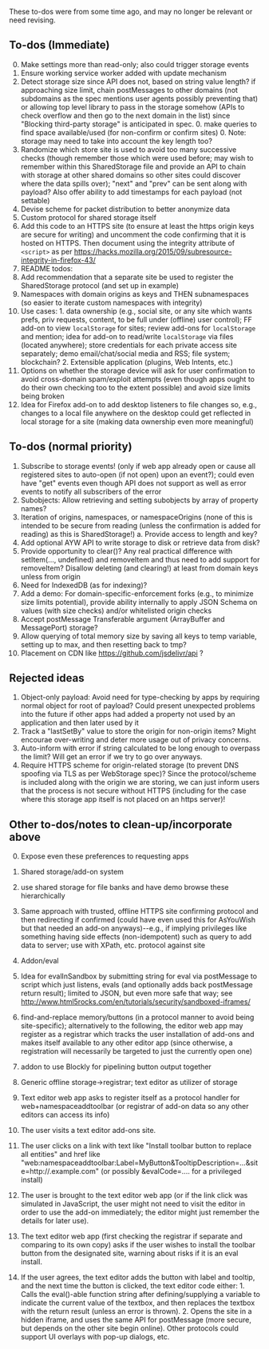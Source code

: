 These to-dos were from some time ago, and may no longer be relevant or need revising.

## To-dos (Immediate)

0. Make settings more than read-only; also could trigger storage events
0. Ensure working service worker added with update mechanism
  0. Detect storage size since API does not, based on string value length? if
    approaching size limit, chain postMessages to other domains (not
    subdomains as the spec mentions user agents possibly preventing
    that) or allowing top level library to pass in the storage somehow
    (APIs to check overflow and then go to the next domain in the list)
    since "Blocking third-party storage" is anticipated in spec.
    0. make queries to find space available/used (for non-confirm or confirm sites)
    0. Note: storage may need to take into account the key length too?
  0. Randomize which store site is used to avoid too many successive checks
    (though remember those which were used before; may wish to remember
    within this SharedStorage file and provide an API to chain with
    storage at other shared domains so other sites could discover where
    the data spills over); "next" and "prev" can be sent along with payload?
    Also offer ability to add timestamps for each payload (not settable)
  0. Devise scheme for packet distribution to better anonymize data
0. Custom protocol for shared storage itself
0. Add this code to an HTTPS site (to ensure at least the https origin keys
  are secure for writing) and uncomment the code confirming that it is
  hosted on HTTPS. Then document using the integrity attribute of
  `<script>` as per https://hacks.mozilla.org/2015/09/subresource-integrity-in-firefox-43/
0. README todos:
  0. Add recommendation that a separate site be used to register the
    SharedStorage protocol (and set up in example)
  0. Namespaces with domain origins as keys and THEN subnamespaces
    (so easier to iterate custom namespaces with integrity)
  0. Use cases:
    1. data ownership (e.g., social site, or any site which wants
      prefs, priv requests, content, to be full under (offline)
      user control); FF add-on to view `localStorage` for sites;
      review add-ons for `localStorage` and mention; idea for
      add-on to read/write `localStorage` via files (located anywhere);
      store credentials for each private access site separately;
      demo email/chat/social media and RSS; file system; blockchain?
    2. Extensible application (plugins, Web Intents, etc.)
  0. Options on whether the storage device will ask for user
    confirmation to avoid cross-domain spam/exploit attempts
    (even though apps ought to do their own checking too to
    the extent possible) and avoid size limits being broken
  0. Idea for Firefox add-on to add desktop listeners to file
    changes so, e.g., changes to a local file anywhere on the
    desktop could get reflected in local storage for a site
    (making data ownership even more meaningful)

## To-dos (normal priority)

1. Subscribe to storage events! (only if web app already open or cause
  all registered sites to auto-open (if not open) upon an event?);
  could even have "get" events even though API does not support as
  well as error events to notify all subscribers of the error
2. Subobjects: Allow retrieving and setting subobjects by array of
  property names?
3. Iteration of origins, namespaces, or namespaceOrigins (none of
  this is intended to be secure from reading (unless the confirmation
  is added for reading) as this is SharedStorage!)
  a. Provide access to length and key?
4. Add optional AYW API to write storage to disk or retrieve data from disk?
5. Provide opportunity to clear()? Any real practical difference with
  setItem(..., undefined) and removeItem and thus need to add support
  for removeItem? Disallow deleting (and clearing!) at least from
  domain keys unless from origin
6. Need for IndexedDB (as for indexing)?
7. Add a demo: For domain-specific-enforcement forks (e.g., to minimize
  size limits potential), provide ability internally to apply JSON
  Schema on values (with size checks) and/or whitelisted origin checks
8. Accept postMessage Transferable argument (ArrayBuffer and
  MessagePort) storage?
9. Allow querying of total memory size by saving all keys to temp
  variable, setting up to max, and then resetting back to tmp?
10. Placement on CDN like https://github.com/jsdelivr/api ?

## Rejected ideas

1. Object-only payload: Avoid need for type-checking by apps by
  requiring normal object for root of payload? Could present
  unexpected problems into the future if other apps had added a
  property not used by an application and then later used by it
2. Track a "lastSetBy" value to store the origin for non-origin
  items? Might encourae over-writing and deter more usage out of
  privacy concerns.
3. Auto-inform with error if string calculated to be long enough
  to overpass the limit? Will get an error if we try to go over anyways.
4. Require HTTPS scheme for origin-related storage (to prevent DNS
  spoofing via TLS as per WebStorage spec)? Since the protocol/scheme
  is included along with the origin we are storing, we can just inform
  users that the process is not secure without HTTPS (including for the
  case where this storage app itself is not placed on an https server)!

## Other to-dos/notes to clean-up/incorporate above

0. Expose even these preferences to requesting apps

0. Shared storage/add-on system
  0. use shared storage for file banks and have demo browse these
    hierarchically
  0. Same approach with trusted, offline HTTPS site confirming protocol and
    then redirecting if confirmed (could have even used this for AsYouWish
    but that needed an add-on anyways)--e.g., if implying privileges like
    something having side effects (non-idempotent) such as query to add
    data to server; use with XPath, etc. protocol against site
0. Addon/eval
  0. Idea for evalInSandbox by submitting string for eval via postMessage
    to script which just listens, evals (and optionally adds back
    postMessage return result); limited to JSON, but even more safe
    that way; see http://www.html5rocks.com/en/tutorials/security/sandboxed-iframes/
  0. find-and-replace memory/buttons (in a protocol manner to avoid being
    site-specific); alternatively to the following, the editor web app
    may register as a registrar which tracks the user installation of
    add-ons and makes itself available to any other editor app (since
    otherwise, a registration will necessarily be targeted to just the
    currently open one)
  0. addon to use Blockly for pipelining button output together
  0. Generic offline storage->registrar;  text editor as utilizer of storage
  1. Text editor web app asks to register itself as a protocol handler for
    web+namespaceaddtoolbar (or registrar of add-on data so any other
    editors can access its info)
  2. The user visits a text editor add-ons site.
  3. The user clicks on a link with text like "Install toolbar button to
    replace all entities" and href like
    "web:namespaceaddtoolbar:Label=MyButton&TooltipDescription=...&site=http://.example.com"
    (or possibly &evalCode=.... for a privileged install)
  4. The user is brought to the text editor web app (or if the link click
    was simulated in JavaScript, the user might not need to visit the
    editor in order to use the add-on immediately; the editor might
    just remember the details for later use).
  5. The text editor web app (first checking the registrar if separate and
    comparing to its own copy) asks if the user wishes to install the
    toolbar button from the designated site, warning about risks if it
    is an eval install.
   6. If the user agrees, the text editor adds the button with label and
    tooltip, and the next time the button is clicked, the text editor
    code either:
    1. Calls the eval()-able function string after defining/supplying a
      variable to indicate the current value of the textbox, and then
      replaces the textbox with the return result (unless an error is thrown).
    2. Opens the site in a hidden iframe, and uses the same API for
      postMessage (more secure, but depends on the other site begin online).
      Other protocols could support UI overlays with pop-up dialogs, etc.

